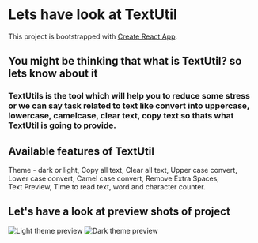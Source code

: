 # Lets have look at TextUtil

This project is bootstrapped with [Create React App](https://github.com/facebook/create-react-app).

## You might be thinking that what is TextUtil? so lets know about it

### TextUtils is the tool which will help you to reduce some stress or we can say task related to text like convert into uppercase, lowercase, camelcase, clear text, copy text so thats what TextUtil is going to provide.


## Available features of TextUtil

Theme - dark or light,
Copy all text,
Clear all text,
Upper case convert,
Lower case convert,
Camel case convert,
Remove Extra Spaces,  
Text Preview,
Time to read text,
word and character counter. 

## Let's have a look at preview shots of project

![Light theme preview](https://user-images.githubusercontent.com/60084238/193393443-27d06393-67bd-4e81-a1f6-f57795c8cdaf.PNG)
![Dark theme preview](https://user-images.githubusercontent.com/60084238/193393444-730460fd-d411-4770-a01e-ac87e07b184e.PNG)
